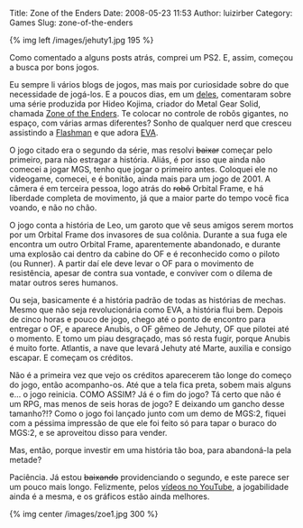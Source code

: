 Title: Zone of the Enders
Date: 2008-05-23 11:53
Author: luizirber
Category: Games
Slug: zone-of-the-enders

{% img left /images/jehuty1.jpg 195 %}

Como comentado a alguns posts atrás, comprei um PS2. E, assim,
começou a busca por bons jogos.

Eu sempre li vários blogs de jogos, mas mais por curiosidade sobre do
que necessidade de jogá-los. E a poucos dias, em um [deles][],
comentaram sobre uma série produzida por Hideo Kojima, criador do Metal
Gear Solid, chamada [Zone of the Enders][]. Te colocar no controle de
robôs gigantes, no espaço, com várias armas diferentes? Sonho de
qualquer nerd que cresceu assistindo a [Flashman][] e que adora [EVA][].

O jogo citado era o segundo da série, mas resolvi
<span style="text-decoration:line-through;">baixar</span> começar pelo
primeiro, para não estragar a história. Aliás, é por isso que ainda não
comecei a jogar MGS, tenho que jogar o primeiro antes. Coloquei ele no
videogame, comecei, e é bonitão, ainda mais para um jogo de 2001. A
câmera é em terceira pessoa, logo atrás do
<span style="text-decoration:line-through;">robô</span> Orbital Frame, e
há liberdade completa de movimento, já que a maior parte do tempo você
fica voando, e não no chão.

O jogo conta a história de Leo, um garoto que vê seus amigos serem
mortos por um Orbital Frame dos invasores de sua colônia. Durante a sua
fuga ele encontra um outro Orbital Frame, aparentemente abandonado, e
durante uma explosão cai dentro da cabine do OF e é reconhecido como o
piloto (ou Runner). A partir daí ele deve levar o OF para o movimento de
resistência, apesar de contra sua vontade, e conviver com o dilema de
matar outros seres humanos.

Ou seja, basicamente é a história padrão de todas as histórias de
mechas. Mesmo que não seja revolucionária como EVA, a história flui bem.
Depois de cinco horas e pouco de jogo, chego até o ponto de encontro
para entregar o OF, e aparece Anubis, o OF gêmeo de Jehuty, OF que
pilotei até o momento. E tomo um piau desgraçado, mas só resta fugir,
porque Anubis é muito forte. Atlantis, a nave que levará Jehuty até
Marte, auxilia e consigo escapar. E começam os créditos.

Não é a primeira vez que vejo os créditos aparecerem tão longe do começo
do jogo, então acompanho-os. Até que a tela fica preta, sobem mais
alguns e... o jogo reinicia. COMO ASSIM? Já é o fim do jogo? Tá certo
que não é um RPG, mas menos de seis horas de jogo? E deixando um gancho
desse tamanho?!? Como o jogo foi lançado junto com um demo de MGS:2,
fiquei com a péssima impressão de que ele foi feito só para tapar o
buraco do MGS:2, e se aproveitou disso para vender.

Mas, então, porque investir em uma história tão boa, para abandoná-la
pela metade?

Paciência. Já estou
<span style="text-decoration:line-through;">baixando</span>
providenciando o segundo, e este parece ser um pouco mais longo.
Felizmente, pelos [vídeos no YouTube][], a jogabilidade ainda é a mesma,
e os gráficos estão ainda melhores.

{% img center /images/zoe1.jpg 300 %}

  [deles]: http://continue.com.br/29/04/2008/kojima-abre-o-bico-enders-saindo-da-zona-do-esquecimento
  [Zone of the Enders]: http://en.wikipedia.org/wiki/Zone_of_the_Enders
  [Flashman]: http://en.wikipedia.org/wiki/Choushinsei_Flashman
  [EVA]: http://en.wikipedia.org/wiki/Neon_Genesis_Evangelion_(TV_series)
  [vídeos no YouTube]: http://www.youtube.com/watch?v=K_B1x8E_mJc
